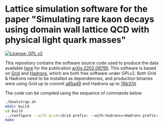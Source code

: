 # Lattice simulation software for the paper "Simulating rare kaon decays using domain wall lattice QCD with physical light quark masses"
[![License: GPL v2](https://img.shields.io/badge/License-GPL_v2-blue.svg)](https://www.gnu.org/licenses/old-licenses/gpl-2.0.en.html)

This repository contains the software source code used to produce the data available [here](https://github.com/aportelli/dp008-rarek-data) for the publication [arXiv:2202.08795](https://arxiv.org/abs/2202.08795). This software is based on [Grid](https://github.com/paboyle/Grid) and [Hadrons](https://github.com/aportelli/Hadrons), which are both free software under GPLv2. Both Grid & Hadrons need to be installed as dependencies, and production binaries were using Grid up to commit [a65a49](https://github.com/paboyle/Grid/tree/a65a497baed751eccf6a0e428b30c98e77570416) and Hadrons up to [76b37d](https://github.com/aportelli/Hadrons/tree/76b37db43095854205648462bb3f2d814c69a904).

The code can be compiled using the sequence of commands below
``` bash
./bootstrap.sh
mkdir build
cd build
../configure --with-grid=<Grid prefix> --with-hadrons=<Hadrons prefix> CXX=<compiler used for Grid>
make
```
